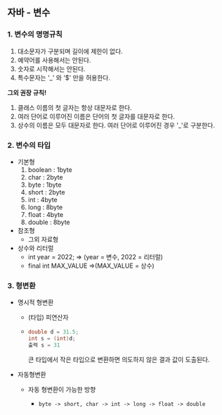 ## 자바 - 변수

### 1. 변수의 명명규칙

1. 대소문자가 구분되며 길이에 제한이 없다.
2. 예약어를 사용해서는 안된다.
3. 숫자로 시작해서는 안된다.
4. 특수문자는 '\_' 와 '$' 만을 허용한다.

**그외 권장 규칙!**

1. 클래스 이름의 첫 글자는 항상 대문자로 한다.
2. 여러 단어로 이루어진 이름은 단어의 첫 글자를 대문자로 한다.
3. 상수의 이름은 모두 대문자로 한다. 여러 단어로 이루어진 경우 '\_'로 구분한다.

### 2. 변수의 타입

- 기본형
  1.  boolean : 1byte
  2.  char : 2byte
  3.  byte : 1byte
  4.  short : 2byte
  5.  int : 4byte
  6.  long : 8byte
  7.  float : 4byte
  8.  double : 8byte
- 참조형
  - 그외 자료형
- 상수와 리터럴
  - int year = 2022; => (year = 변수, 2022 = 리터럴)
  - final int MAX_VALUE =>(MAX_VALUE = 상수)

### 3. 형변환

- 명시적 형변환

  - (타입) 피연산자

  - ```JAVA
    double d = 31.5;
    int s = (int)d;
    출력 s = 31
    ```

    큰 타입에서 작은 타입으로 변환하면 의도하지 않은 결과 값이 도출된다.

- 자동형변환

  - 자동 형변환이 가능한 방향

    - `byte -> short, char -> int -> long -> float -> double `

    ​
